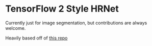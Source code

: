 # TensorFlow 2 Style HRNet

Currently just for image segmentation, but contributions are always welcome.

Heavily based off of [this repo](https://github.com/niecongchong/HRNet-keras-semantic-segmentation)
